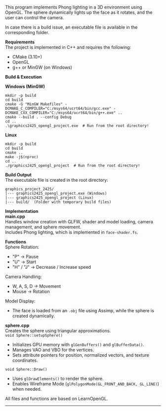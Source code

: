 This program implements Phong lighting in a 3D environment using OpenGL. The sphere dynamically lights up the face as it rotates, and the user can control the camera.

In case there is a build issue, an executable file is available in the corresponding folder.

**Requirements**  
The project is implemented in C++ and requires the following:  
- CMake (3.10+)
- OpenGL
- g++ or MinGW (on Windows)

**Build & Execution**

**Windows (MinGW)**  
```
mkdir -p build  
cd build  
cmake -G "MinGW Makefiles" -DCMAKE_C_COMPILER="C:/msys64/ucrt64/bin/gcc.exe" -DCMAKE_CXX_COMPILER="C:/msys64/ucrt64/bin/g++.exe" ..  
cmake --build . --config Debug  
cd ..  
.\graphics2425_opengl_project.exe  # Run from the root directory!
```

**Linux**  
```
mkdir -p build  
cd build  
cmake ..  
make -j$(nproc)  
cd ..  
./graphics2425_opengl_project  # Run from the root directory!
```

**Build Output**  
The executable file is created in the root directory:  
```
graphics_project_2425/
|--- graphics2425_opengl_project.exe (Windows)  
|--- graphics2425_opengl_project (Linux)  
|--- build/  (Folder with temporary build files)
```

**Implementation**  
**main.cpp**  
Handles window creation with GLFW, shader and model loading, camera management, and sphere movement.  
Includes Phong lighting, which is implemented in `face-shader.fs`.  

**Functions**  
Sphere Rotation:  
- "P" → Pause  
- "U" → Start  
- "H" / "J" → Decrease / Increase speed  

Camera Handling:  
- W, A, S, D → Movement  
- Mouse → Rotation  

Model Display:  
- The face is loaded from an `.obj` file using Assimp, while the sphere is created dynamically.  

**sphere.cpp**  
Creates the sphere using triangular approximations.  
`void Sphere::setupSphere()`  
- Initializes GPU memory with `glGenBuffers()` and `glBufferData()`.  
- Manages VAO and VBO for the vertices.  
- Sets attribute pointers for position, normalized vectors, and texture coordinates.  

`void Sphere::Draw()`  
- Uses `glDrawElements()` to render the sphere.  
- Enables Wireframe Mode (`glPolygonMode(GL_FRONT_AND_BACK, GL_LINE)`) when needed.

All files and functions are based on LearnOpenGL.

---

